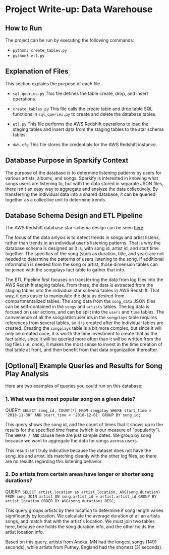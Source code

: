 # Project Write-up: Data Warehouse

## How to Run

The project can be run by executing the following commands:
- `python3 create_tables.py`
- `python3 etl.py`

## Explanation of Files

This section explains the purpose of each file.

- `sql_queries.py`
  This file defines the table create, drop, and insert operations.

- `create_tables.py`
  This file calls the create table and drop table SQL functions in `sql_queries.py` to create and delete the database tables.

- `etl.py`
  This file performs the AWS Redshift operations to load the staging tables and insert data from the staging tables to the star schema tables.

- `dwh.cfg`
  This file stores the credentials for the AWS Redshift instance.


## Database Purpose in Sparkify Context

The purpose of the database is to determine listening patterns by users for various artists, albums, and songs. Sparkify is interested in knowing what songs users are listening to, but with the data stored in separate JSON files, there isn't an easy way to aggregate and analyze the data collectively. By transferring the individual data into a shared database, it can be queried together as a collective unit to determine trends.

## Database Schema Design and ETL Pipeline

The AWS Redshift database star-schema design can be seen [here](https://udacity-reviews-uploads.s3.us-west-2.amazonaws.com/_attachments/38715/1584109948/Song_ERD.png).

The focus of the data anlysis is to detect trends in songs and artist listens, rather than trends in an individual user's listening patterns. That is why the database schema is designed as it is, with song id, artist id, and start time together. The specifics of the song (such as duration, title, and year) are not needed to determine the patterns of users listening to the song. If additional information is needed from the song or artist, those dimension tables can be joined with the songplays fact table to gather that info.

The ETL Pipeline first focuses on transferring the data from log files into the AWS Redshift staging tables. From there, the data is extracted from the staging tables into the individual star schema tables in AWS Redshift. That way, it gets easier to manipulate the data as desired from compartmentalized tables. The song data from the `song_data` JSON files can be self-contained in the `songs` and `artists` tables. The log data is focused on user actions, and can be split into the `users` and `time` tables. The convenience of all the song/artist/user ids in the `songplays` table requires references from several tables, so it is created after the individual tables are created. Creating the `songplays` table is a bit more complex, but since it will only be created once, it is worth the time investment to create that as the fact table, since it will be queried more often than it will be written from the log files (i.e. once), it makes the most sense to invest in the time creation of that table at front, and then benefit from that data organization thereafter.

## [Optional] Example Queries and Results for Song Play Analysis

Here are two examples of queries you could run on this database:

### 1. What was the most popular song on a given date?

QUERY:
`SELECT song_id, COUNT(*) FROM songplay WHERE start_time > '2018-11-30' AND start_time < '2018-12-01' GROUP BY song_id;`

This query shows the song id, and the count of times that it shows up in the results for the specified time frame (which is our measure of "popularity"). The `WHERE / AND` clause here are just sample dates. We group by song because we want to aggregate the data for songs across users.

This result isn't truly indicative because the dataset does not have the song_ids and artist_ids matching cleanly with the other log files, so there are no results regarding this listening behavior.

### 2. Do artists from certain areas have longer or shorter song durations?

QUERY:
`SELECT artist.location as artist_location, AVG(song.duration) FROM song JOIN artist ON song.artist_id = artist.artist_id GROUP BY artist.location ORDER BY AVG(song.duration) DESC;`

This query groups artists by their location to determine if song length varies significantly by location. We calculate the average duration of all an artists songs, and match that with the artist's location. We must join two tables here, because one holds the song duration info, and the other holds the artist location info.

Based on this query, artists from Anoka, MN had the longest songs (1491 seconds), while artists from Putney, England had the shortest (31 seconds).